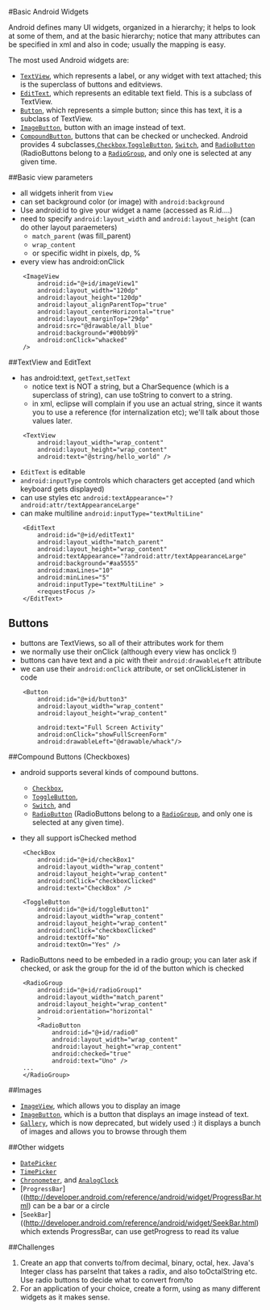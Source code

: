 #Basic Android Widgets

Android defines many UI widgets, organized in a hierarchy; it helps to look at some of them, and at the basic hierarchy; notice that many attributes can be specified in xml and also in code; usually the mapping is easy.

The most used Android widgets are:
* [`TextView`](http://developer.android.com/reference/android/widget/TextView.html), which represents a label, or any widget with text attached; this is the superclass of buttons and editviews.
* [`EditText`](http://developer.android.com/reference/android/widget/EditText.html), which represents an editable text field. This is a subclass of TextView.
* [`Button`](http://developer.android.com/reference/android/widget/Button.html), which represents a simple button; since this has text, it is a subclass of TextView.
* [`ImageButton`](http://developer.android.com/reference/android/widget/ImageButton.html), button with an image instead of text.
* [`CompoundButton`](http://developer.android.com/reference/android/widget/CompoundButton.html), buttons that can be checked or unchecked. Android provides 4 subclasses,[`Checkbox`](http://developer.android.com/reference/android/widget/CheckBox.html),[`ToggleButton`](http://developer.android.com/reference/android/widget/ToggleButton.html), 
[`Switch`](http://developer.android.com/reference/android/widget/Switch.html), and
[`RadioButton`](http://developer.android.com/reference/android/widget/RadioButton.html) (RadioButtons belong to a [`RadioGroup`](http://developer.android.com/reference/android/widget/RadioGroup.html), and only one is selected at any given time.


##Basic view parameters
* all widgets inherit from `View`
* can set background color (or image) with `android:background`
* Use android:id to give your widget a name (accessed as R.id....)
* need to specify `android:layout_width` and `android:layout_height` (can do other layout paraemeters)
	* `match_parent` (was fill_parent)
	* `wrap_content`
	* or specific widht in pixels, dp, %
* every view has android:onClick

```
    <ImageView
        android:id="@+id/imageView1"
        android:layout_width="120dp"
        android:layout_height="120dp"
        android:layout_alignParentTop="true"
        android:layout_centerHorizontal="true"
        android:layout_marginTop="29dp"
        android:src="@drawable/all_blue" 
        android:background="#00bb99"
        android:onClick="whacked"
	/>
```
##TextView and EditText
* has android:text, `getText`,`setText`  
	* notice text is NOT a string, but a CharSequence (which is a superclass of string), can use toString to convert to a string.
	* in xml, eclipse will complain if you use an actual string, since it wants you to use a reference (for internalization etc); we'll talk about those values later.
```
    <TextView
        android:layout_width="wrap_content"
        android:layout_height="wrap_content"
        android:text="@string/hello_world" />
```
* `EditText` is editable
* `android:inputType` controls which characters get accepted (and which keyboard gets displayed)
* can use styles etc `android:textAppearance="?android:attr/textAppearanceLarge"`
* can make multiline `android:inputType="textMultiLine"`

```
    <EditText
        android:id="@+id/editText1"
        android:layout_width="match_parent"
        android:layout_height="wrap_content"
        android:textAppearance="?android:attr/textAppearanceLarge"         
        android:background="#aa5555"
        android:maxLines="10"
        android:minLines="5"
        android:inputType="textMultiLine" >
        <requestFocus />
    </EditText>
```
## Buttons
* buttons are TextViews, so all of their attributes work for them
* we normally use their onClick (although every view has onclick !)
* buttons can have text and a pic with their `android:drawableLeft` attribute
* we can use their `android:onClick` attribute, or set onClickListener in code
```
    <Button
        android:id="@+id/button3"
        android:layout_width="wrap_content"
        android:layout_height="wrap_content"
        
        android:text="Full Screen Activity" 
        android:onClick="showFullScreenForm"
        android:drawableLeft="@drawable/whack"/>
```

##Compound Buttons (Checkboxes)
* android supports several kinds of compound buttons.		
	* [`Checkbox`](http://developer.android.com/reference/android/widget/CheckBox.html),
	* [`ToggleButton`](http://developer.android.com/reference/android/widget/ToggleButton.html), 
	* [`Switch`](http://developer.android.com/reference/android/widget/Switch.html), and
	* [`RadioButton`](http://developer.android.com/reference/android/widget/RadioButton.html) (RadioButtons belong to a [`RadioGroup`](http://developer.android.com/reference/android/widget/RadioGroup.html), and only one is selected at any given time).

* they all support isChecked method
```
    <CheckBox
        android:id="@+id/checkBox1"
        android:layout_width="wrap_content"
        android:layout_height="wrap_content"
        android:onClick="checkboxClicked"
        android:text="CheckBox" />

    <ToggleButton
        android:id="@+id/toggleButton1"
        android:layout_width="wrap_content"
        android:layout_height="wrap_content"
        android:onClick="checkboxClicked"
        android:textOff="No"
        android:textOn="Yes" />
```
* RadioButtons need to be embeded in a radio group; you can later ask if checked, or ask the group for the id of the button which is checked

```
    <RadioGroup
        android:id="@+id/radioGroup1"
        android:layout_width="match_parent"
        android:layout_height="wrap_content" 
        android:orientation="horizontal"
        >
        <RadioButton
            android:id="@+id/radio0"
            android:layout_width="wrap_content"
            android:layout_height="wrap_content"
            android:checked="true"
            android:text="Uno" />
	...
	</RadioGroup>
```

##Images
* [`ImageView`](http://developer.android.com/reference/android/widget/ImageView.html), which allows you to display an image 
* [`ImageButton`](http://developer.android.com/reference/android/widget/ImageButton.html), which is a button that displays an image instead of text.
* [`Gallery`](http://developer.android.com/reference/android/widget/Gallery.html), which is now deprecated, but widely used :) it displays a bunch of images and allows you to browse through them

##Other widgets
* [`DatePicker`](http://developer.android.com/reference/android/widget/DatePicker.html)
* [`TimePicker`](http://developer.android.com/reference/android/widget/TimePicker.html)
* [`Chronometer`](http://developer.android.com/reference/android/widget/Chronometer.html), and [`AnalogClock`](http://developer.android.com/reference/android/widget/AnalogClock.html)
* [`ProgressBar`]((http://developer.android.com/reference/android/widget/ProgressBar.html) can be a bar or a circle
* [`SeekBar`]((http://developer.android.com/reference/android/widget/SeekBar.html) which extends ProgressBar, can use getProgress to read its value


##Challenges
1. Create an app that converts to/from decimal, binary, octal, hex. Java's Integer class has parseInt that takes a radix, and also toOctalString etc. Use radio buttons to decide what to convert from/to
2. For an application of your choice, create a form, using as many different widgets as it makes sense.
